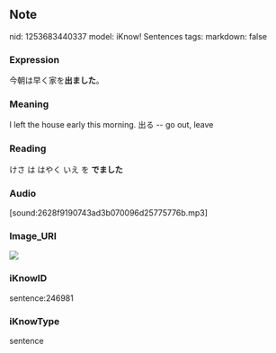 ## Note
nid: 1253683440337
model: iKnow! Sentences
tags: 
markdown: false

### Expression
今朝は早く家を<b>出ました</b>。

### Meaning
I left the house early this morning.
出る -- go out, leave

### Reading
けさ は はやく いえ を <b>でました</b>

### Audio
[sound:2628f9190743ad3b070096d25775776b.mp3]

### Image_URI
<img src="045d87e208159849a4c19f502593caaa.jpg">

### iKnowID
sentence:246981

### iKnowType
sentence
